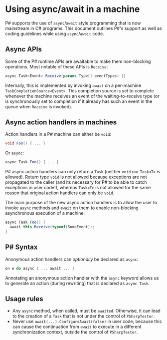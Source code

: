 Using async/await in a machine
==============================
P# supports the use of `async`/`await` style programming that is now mainstream in C# programs. This document outlines P#'s support as well as coding guidelines while using `async`/`await` code.

## Async APIs
Some of the P# runtime APIs are awaitable to make them non-blocking operations. Most notable of these APIs is `Receive`:
```c#
async Task<Event> Receive(params Type[] eventTypes) {}
```
Internally, this is implemented by invoking `await` on a per-machine `TaskCompletionSource<Event>`. This completion source is set to complete whenever the machine receives an event of the waiting-to-receive type (or is synchronously set to completion if it already has such an event in the queue when `Receive` is invoked).

## Async action handlers in machines
Action handlers in a P# machine can either be `void`:
```c#
void Foo() { ... }
```
Or `async`:
```c#
async Task Foo() { ... }
```
P# async action handlers can only return a `Task` (neither `void` nor `Task<T>` is allowed). Return type `void` is not allowed because exceptions are not propagated to the caller (and its necessary for P# to be able to catch exceptions in user code!), whereas `Task<T>` is not allowed for the same reason that original action handlers can only be `void`.

The main purpose of the new async action handlers is to allow the user to invoke `async` methods and `await` on them to enable non-blocking asynchronous execution of a machine:
```c#
async Task Foo() {
  await this.Receive(typeof(SomeEvent));
}
```

## P# Syntax
Anonymous action handlers can _optionally_ be declared as `async`:
```c#
on e do async { ... await ... }
```
Annotating an anonymous action handler with the `async` keyword allows us to generate an action (during rewriting) that is declared as `async Task`.

## Usage rules
- Any `async` method, when called, must be `awaited`. Otherwise, it can lead to the creation of a `Task` that is not under the control of `PSharpTester`.
- Never use `await(...).ConfigureAwait(false)` in user code, because this can cause the continuation from `await` to execute in a different synchronization context, outside the control of `PSharpTester`.
